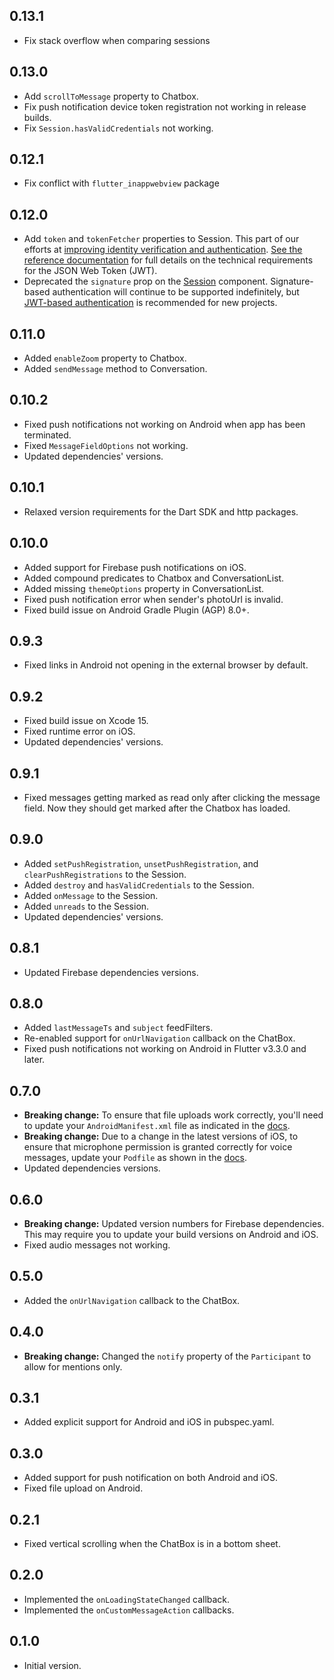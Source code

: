 ## 0.13.1

- Fix stack overflow when comparing sessions

## 0.13.0

- Add `scrollToMessage` property to Chatbox.
- Fix push notification device token registration not working in release builds.
- Fix `Session.hasValidCredentials` not working.

## 0.12.1

- Fix conflict with `flutter_inappwebview` package

## 0.12.0

- Add `token` and `tokenFetcher` properties to Session. This part of our efforts at [improving identity verification and authentication](https://talkjs.com/docs/Features/Security_Settings/Authentication/). [See the reference documentation](https://talkjs.com/docs/Features/Security_Settings/Advanced_Authentication/#token-reference) for full details on the technical requirements for the JSON Web Token (JWT).
- Deprecated the `signature` prop on the [Session](https://talkjs.com/docs/Reference/Flutter_SDK/Session/) component. Signature-based authentication will continue to be supported indefinitely, but [JWT-based authentication](https://talkjs.com/docs/Features/Security_Settings/Authentication/) is recommended for new projects.

## 0.11.0

- Added `enableZoom` property to Chatbox.
- Added `sendMessage` method to Conversation.

## 0.10.2

- Fixed push notifications not working on Android when app has been terminated.
- Fixed `MessageFieldOptions` not working.
- Updated dependencies' versions.

## 0.10.1

- Relaxed version requirements for the Dart SDK and http packages.

## 0.10.0

- Added support for Firebase push notifications on iOS.
- Added compound predicates to Chatbox and ConversationList.
- Added missing `themeOptions` property in ConversationList.
- Fixed push notification error when sender's photoUrl is invalid.
- Fixed build issue on Android Gradle Plugin (AGP) 8.0+.

## 0.9.3

- Fixed links in Android not opening in the external browser by default.

## 0.9.2

- Fixed build issue on Xcode 15.
- Fixed runtime error on iOS.
- Updated dependencies' versions.

## 0.9.1

- Fixed messages getting marked as read only after clicking the message field.
  Now they should get marked after the Chatbox has loaded.

## 0.9.0

- Added `setPushRegistration`, `unsetPushRegistration`, and `clearPushRegistrations` to the Session.
- Added `destroy` and `hasValidCredentials` to the Session.
- Added `onMessage` to the Session.
- Added `unreads` to the Session.
- Updated dependencies' versions.

## 0.8.1

- Updated Firebase dependencies versions.

## 0.8.0

- Added `lastMessageTs` and `subject` feedFilters.
- Re-enabled support for `onUrlNavigation` callback on the ChatBox.
- Fixed push notifications not working on Android in Flutter v3.3.0 and later.

## 0.7.0

- **Breaking change:** To ensure that file uploads work correctly, you'll need to update your
  `AndroidManifest.xml` file as indicated in the [docs](https://talkjs.com/docs/Features/Customizations/File_Sharing/#enabling-file-upload-on-flutter).
- **Breaking change:** Due to a change in the latest versions of iOS, to ensure that microphone
  permission is granted correctly for voice messages, update your `Podfile` as shown in
  the [docs](https://talkjs.com/docs/Features/Customizations/Voice_Messages/#ios).
- Updated dependencies versions.

## 0.6.0

- **Breaking change:** Updated version numbers for Firebase dependencies. This may require you to update
  your build versions on Android and iOS.
- Fixed audio messages not working.

## 0.5.0

- Added the `onUrlNavigation` callback to the ChatBox.

## 0.4.0

- **Breaking change:** Changed the `notify` property of the `Participant` to allow for mentions only.

## 0.3.1

- Added explicit support for Android and iOS in pubspec.yaml.

## 0.3.0

- Added support for push notification on both Android and iOS.
- Fixed file upload on Android.

## 0.2.1

- Fixed vertical scrolling when the ChatBox is in a bottom sheet.

## 0.2.0

- Implemented the `onLoadingStateChanged` callback.
- Implemented the `onCustomMessageAction` callbacks.

## 0.1.0

- Initial version.
